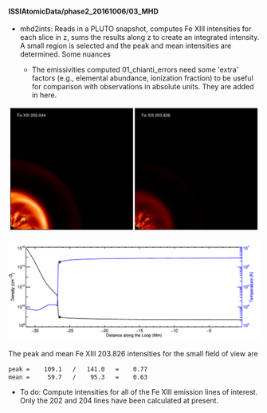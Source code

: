 
#### ISSIAtomicData/phase2_20161006/03_MHD

* mhd2ints: Reads in a PLUTO snapshot, computes Fe XIII intensities for each slice in z, sums the
  results along z to create an integrated intensity.  A small region is selected and the peak and mean intensities are determined. Some nuances

    - The emissivities computed 01_chianti_errors need some 'extra' factors (e.g., elemental
      abundance, ionization fraction) to be useful for comparison with observations in absolute
      units. They are added in here.

![The integrated (in z) intensities in two Fe XIII lines of interest.](mhd2ints.1.jpg)

![The temperature and density along z for the peak intensity in Fe XIII 203.826.](mhd2ints.2.jpg)

The peak and mean Fe XIII 203.826 intensities for the small field of view are

```
peak =    109.1   /   141.0   =    0.77
mean =     59.7   /    95.3   =    0.63
```

* To do: Compute intensities for all of the Fe XIII emission lines of interest. Only the 202 and 204 lines have been calculated at present.

